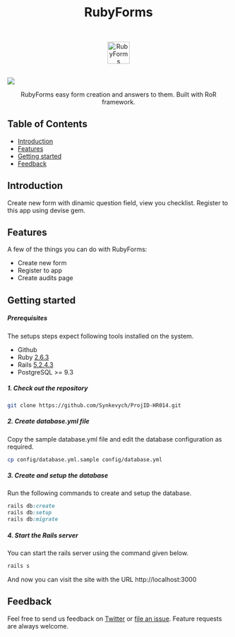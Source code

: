 <h1 align="center"> RubyForms </h1> <br>
<p align="center">
  <a href="https://github.com/Synkevych/ProjID-HR014/">
    <img alt="RubyForms" title="RubyForms" src="https://www.nicepng.com/png/full/234-2344335_long-checklist-vector-checklist-icon.png" width="50">
  </a>
</p>
<br/>
<img src="/public/img/checklist.png"/>
<br/>
<p align="center">
  RubyForms easy form creation and answers to them. Built with RoR framework.
</p>

<!-- START doctoc generated TOC please keep comment here to allow auto update -->
<!-- DON'T EDIT THIS SECTION, INSTEAD RE-RUN doctoc TO UPDATE -->
## Table of Contents

- [Introduction](#introduction)
- [Features](#features)
- [Getting started](#getting-started)
- [Feedback](#feedback)

<!-- END doctoc generated TOC please keep comment here to allow auto update -->

## Introduction

Create new form with dinamic question field, view you checklist. Register to this app using devise gem.

## Features

A few of the things you can do with RubyForms:

* Create new form
* Register to app
* Create audits page

## Getting started

##### Prerequisites

The setups steps expect following tools installed on the system.

- Github
- Ruby [2.6.3](https://www.ruby-lang.org/en/news/2019/04/17/ruby-2-6-3-released/)
- Rails [5.2.4.3](https://weblog.rubyonrails.org/2020/5/18/Rails-5-2-4-3-and-6-0-3-1-have-been-released/)
- PostgreSQL >= 9.3

##### 1. Check out the repository

```bash
git clone https://github.com/Synkevych/ProjID-HR014.git
```

##### 2. Create database.yml file

Copy the sample database.yml file and edit the database configuration as required.

```bash
cp config/database.yml.sample config/database.yml
```

##### 3. Create and setup the database

Run the following commands to create and setup the database.

```ruby
rails db:create
rails db:setup
rails db:migrate
```

##### 4. Start the Rails server

You can start the rails server using the command given below.

```ruby
rails s
```

And now you can visit the site with the URL http://localhost:3000

## Feedback

Feel free to send us feedback on [Twitter](https://twitter.com/synkevych) or [file an issue](https://github.com/Synkevych/ProjID-HR014/issues/new). Feature requests are always welcome.
